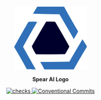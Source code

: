 <div align="center">
  <p>
    <img alt="Logo" src="https://raw.githubusercontent.com/spear-ai/logo/main/src/assets/logo.svg" width="192">
  </p>
  <p>
    <b>Spear AI Logo</b>
  </p>
  <p>
    <a href="https://github.com/spear-ai/logo/actions/workflows/checks.yml">
      <img alt="checks" src="https://img.shields.io/github/workflow/status/spear-ai/logo/checks?labelColor=3A3a40&color=04C835&label=checks&logo=github">
    </a>
    <a href="https://conventionalcommits.org">
      <img alt="Conventional Commits" src="https://img.shields.io/badge/Conventional_Commits-1.0.0-ff206E.svg?labelColor=3A3a40">
    </a>
  </p>
</div>
